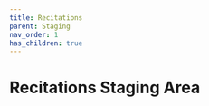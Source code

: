 ```yaml
---
title: Recitations
parent: Staging
nav_order: 1
has_children: true
---
```


# Recitations Staging Area

